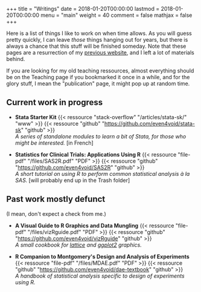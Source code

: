 +++
title = "Writings"
date = 2018-01-20T00:00:00
lastmod = 2018-01-20T00:00:00
menu = "main"
weight = 40
comment = false
mathjax = false
+++

Here is a list of things I like to work on when time allows. As you will guess pretty quickly, I can leave *those* things hanging out for years, but there is always a chance that this stuff will be finished someday. Note that these pages are a resurrection of my [previous website](/post/migrating-to-hugo/), and I left a lot of materials behind. 

If you are looking for my old teaching ressources, almost everything should be on the Teaching page if you bookmarked it once in a while, and for the glory stuff, I mean the "publication" page, it might pop up at random time.

## Current work in progress

- **Stata Starter Kit**
{{< ressource "stack-overflow" "/articles/stata-sk/" "www" >}}
{{< ressource "github" "https://github.com/even4void/stata-sk" "github" >}}    
*A series of standalone modules to learn a bit of Stata, for those who might be interested.* [in French]

- **Statistics for Clinical Trials: Applications Using R**
{{< ressource "file-pdf" "/files/SAS2R.pdf" "PDF" >}}
{{< ressource "github" "https://github.com/even4void/SAS2R" "github" >}}  
*A short tutorial on using R to perform common statistical analysis à la SAS.* [will probably end up in the Trash folder]

    
## Past work mostly defunct

(I mean, don't expect a check from me.)

- **A Visual Guide to R Graphics and Data Mungling**
{{< ressource "file-pdf" "/files/vizRguide.pdf" "PDF" >}}
{{< ressource "github" "https://github.com/even4void/vizRguide" "github" >}}  
*A small cookbook for [lattice](https://cran.r-project.org/package=lattice) and [ggplot2](https://cran.r-project.org/package=ggplot2) graphics.*

- **R Companion to Montgomery's Design and Analysis of Experiments**
{{< ressource "file-pdf" "/files/MDAE.pdf" "PDF" >}}
{{< ressource "github" "https://github.com/even4void/dae-textbook" "github" >}}  
*A handbook of statistical analysis specific to design of experiments using R.*


